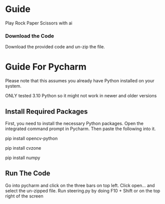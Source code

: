 # Guide
Play Rock Paper Scissors with ai

### Download the Code
Download the provided code and un-zip the file.

# Guide For Pycharm
Please note that this assumes you already have Python installed on your system.

ONLY tested 3.10 Python so it might not work in newer and older versions

## Install Required Packages
First, you need to install the necessary Python packages. Open the integrated command prompt in Pycharm. Then paste the following into it.

pip install opencv-python

pip install cvzone

pip install numpy

## Run The Code
Go into pycharm and click on the three bars on top left. Click open... and select the un-zipped file. Run steering.py by doing F10 + Shift or on the top right of the screen




